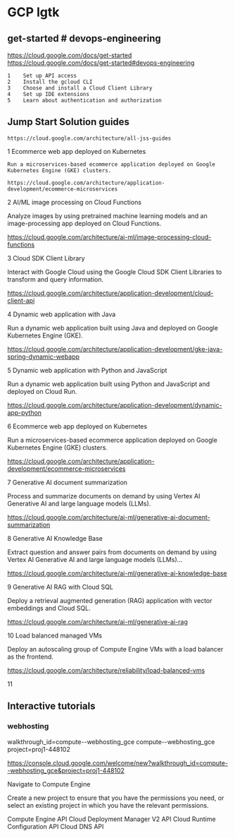 # GCP lgtk

## get-started # devops-engineering

   https://cloud.google.com/docs/get-started
   https://cloud.google.com/docs/get-started#devops-engineering

    1    Set up API access
    2    Install the gcloud CLI
    3    Choose and install a Cloud Client Library
    4    Set up IDE extensions
    5    Learn about authentication and authorization


##  Jump Start Solution guides

    https://cloud.google.com/architecture/all-jss-guides   
    

1 Ecommerce web app deployed on Kubernetes

    Run a microservices-based ecommerce application deployed on Google Kubernetes Engine (GKE) clusters.

    https://cloud.google.com/architecture/application-development/ecommerce-microservices

2 AI/ML image processing on Cloud Functions

  Analyze images by using pretrained machine learning models and an image-processing app deployed on Cloud Functions. 
  
  https://cloud.google.com/architecture/ai-ml/image-processing-cloud-functions
  
3 Cloud SDK Client Library
  
  Interact with Google Cloud using the Google Cloud SDK Client Libraries to transform and query information.
  
  https://cloud.google.com/architecture/application-development/cloud-client-api
  
4 Dynamic web application with Java

  Run a dynamic web application built using Java and deployed on Google Kubernetes Engine (GKE).

  https://cloud.google.com/architecture/application-development/gke-java-spring-dynamic-webapp    

5 Dynamic web application with Python and JavaScript

  Run a dynamic web application built using Python and JavaScript and deployed on Cloud Run.
  
  https://cloud.google.com/architecture/application-development/dynamic-app-python
  
6 Ecommerce web app deployed on Kubernetes

  Run a microservices-based ecommerce application deployed on Google Kubernetes Engine (GKE) clusters.

  https://cloud.google.com/architecture/application-development/ecommerce-microservices
  
7 Generative AI document summarization

  Process and summarize documents on demand by using Vertex AI Generative AI and large language models (LLMs).
  
  https://cloud.google.com/architecture/ai-ml/generative-ai-document-summarization
  
8 Generative AI Knowledge Base

  Extract question and answer pairs from documents on demand by using Vertex AI Generative AI and large language models (LLMs)...
  
  https://cloud.google.com/architecture/ai-ml/generative-ai-knowledge-base
  
9 Generative AI RAG with Cloud SQL

  Deploy a retrieval augmented generation (RAG) application with vector embeddings and Cloud SQL.
  
  https://cloud.google.com/architecture/ai-ml/generative-ai-rag
  
10 Load balanced managed VMs

   Deploy an autoscaling group of Compute Engine VMs with a load balancer as the frontend.
   
   https://cloud.google.com/architecture/reliability/load-balanced-vms
   
11                
## Interactive tutorials

### webhosting

walkthrough_id=compute--webhosting_gce
compute--webhosting_gce project=proj1-448102

https://console.cloud.google.com/welcome/new?walkthrough_id=compute--webhosting_gce&project=proj1-448102

Navigate to Compute Engine

Create a new project to ensure that you have the permissions you need, or select an existing project in which you have the relevant permissions.


Compute Engine API
Cloud Deployment Manager V2 API
Cloud Runtime Configuration API
Cloud DNS API

